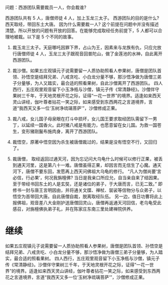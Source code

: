 问题：西游团队需要裁员一人，你会裁谁?

西游团队共有 5 人，唐僧师徒 4 人，加上玉龙三太子。
西游团队的目的是什么? 西天取经，带回东土大唐。
因为什么需要裁一人? 这个前提在问题中并没有描述清楚。所以开放的问题有开放的回答。在能够完成取经任务前提下，5 人都可以合理地被裁。以下是 5 个不同的故事。

1. 裁玉龙三太子。天庭哪吒因罪下界，占山为王，因素来与龙族有仇，只应允放行唐僧师徒 4 人，玉龙三太子跟观音回普陀山，做了金莲池的水神，自此离开西游团队。

2. 裁沙僧。如果五庄观镇元子说需要留一人质协助照看人参果树，唐僧是团队首领、孙悟空是结拜兄弟、八戒贪吃、小白龙分量不够，那沙悟净做为唐僧三弟子分量够，为人又踏实，最合适的照看果树，自此沙僧离开了西游团队。
四人西行，五庄观里观音留下小玉净瓶与沙僧，镇元子传《常清静经》。沙僧伴守果树三千年，于天地灵根开花之际，证得“一花一世界”的境界。适逢如来西天灵山讲经，伽叶尊者拈花一笑之际，如来感受到东西两花之言道境界，言道“我西天又多一位‘玉树净琉璃菩萨’”，沙僧修成正果。

3. 裁八戒，女儿国子母泉眼在打斗中损坏，女儿国王要求取经团队需留下一男丁，以延续一国香火。此时猪八戒是有能力，也愿意留在女儿国。为救一国苍生，变形猪刚鬣布施肉身，离开了西游团队。

4. 裁悟空，原著中悟空因为杀生被唐僧裁过的，结果是没有悟空不行，又回归了。

5. 裁唐僧， 取经返回过通天河，因为忘记问大乌龟什么时候可以修行正果，被丢到通天河里，这是第八十一难。唐僧虽得正果，却因言而无信生了心魔。通天河下，唐僧不要东回，发愿再上西天问佛祖大乌龟的修行。
“凡人为僧尚要‘言必信，行必果’，何况我旃檀佛? 当日是我亲口所应允，自当亲自来了结因果。至于带经书回东土的人是玄奘，还是诸位的弟子，于大唐而言，已无二致。”
即修书一封与唐王言明因由，并将通关文牒、禅杖、袈裟等信物分与众弟子，以悟空为首带回大唐。自此唐僧自裁，脱离取经队伍。
另一边，值日功曹将此上报佛祖，观音差八大金刚护送唐僧回灵山，唐僧再返通天河回信，老乌龟受此感召，对旃檀佛执弟子礼，并在陈家庄东南三里处建禅院供养。

# 继续
如果五庄观镇元子说需要留一人质协助照看人参果树，唐僧是团队首领、孙悟空是结拜兄弟、八戒贪吃、小白龙分量不够，那沙悟净做为唐僧三弟子分量够，为人踏实，最合适的照看果树。
四人西行，五庄观里观音留下小玉净瓶与沙僧，镇元子传《常清静经》。沙僧伴守果树三千年，于天地灵根开花之际，证得“一花一世界”的境界。适逢如来西天灵山讲经，伽叶尊者拈花一笑之际，如来感受到东西两花之言道境界，言道“我西天又多一位‘玉树净琉璃菩萨’”，沙僧修成正果。

